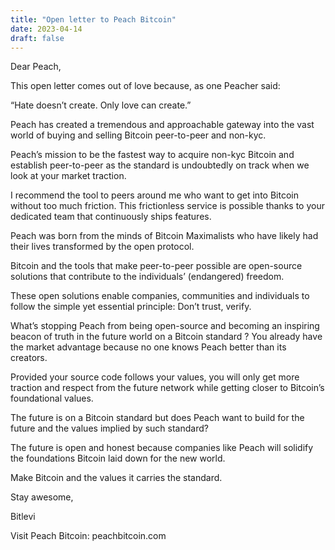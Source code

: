 ```yaml
---
title: "Open letter to Peach Bitcoin"
date: 2023-04-14
draft: false
---
```


Dear Peach, 

This open letter comes out of love because, as one Peacher said:

“Hate doesn’t create. Only love can create.” 

Peach has created a tremendous and approachable gateway into the vast world of buying and selling Bitcoin peer-to-peer and non-kyc. 

Peach’s mission to be the fastest way to acquire non-kyc Bitcoin and establish peer-to-peer as the standard is undoubtedly on track when we look at your market traction.

I recommend the tool to peers around me who want to get into Bitcoin without too much friction. This frictionless service is possible thanks to your dedicated team that continuously ships features.

Peach was born from the minds of Bitcoin Maximalists who have likely had their lives transformed by the open protocol.

Bitcoin and the tools that make peer-to-peer possible are open-source solutions that contribute to the individuals’ (endangered) freedom. 

These open solutions enable companies, communities and individuals to follow the simple yet essential principle: Don’t trust, verify.

What’s stopping Peach from being open-source and becoming an inspiring beacon of truth in the future world on a Bitcoin standard ? You already have the market advantage because no one knows Peach better than its creators.

Provided your source code follows your values, you will only get more traction and respect from the future network while getting closer to Bitcoin’s foundational values.

The future is on a Bitcoin standard but does Peach want to build for the future and the values implied by such standard?

The future is open and honest because companies like Peach will solidify the foundations Bitcoin laid down for the new world.

Make Bitcoin and the values it carries the standard. 

Stay awesome, 

Bitlevi

Visit Peach Bitcoin: peachbitcoin.com